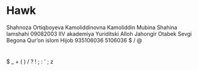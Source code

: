 # Hawk
Shahnoza 
Ortiqboyeva 
Kamoliddinovna
Kamoliddin 
Mubina
Shahina
Iamshahi
09082003
IIV akademiya 
Yuriditski 
Alloh
Jahongir
Otabek 
Sevgi 
Begona
Qurʼon 
islom 
Hijob 
935106036
5106036
$
/
@
#
$
_
+
(
)
/
?
!
;
:
'
;
z
